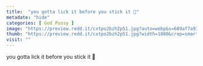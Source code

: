 ```yaml
---
title:  "you gotta lick it before you stick it 👅"
metadate: "hide"
categories: [ God Pussy ]
image: "https://preview.redd.it/cxtpo2bzh2p51.jpg?auto=webp&s=689af7a93f0ff25e1d81732d11ab0e20e4be36a4"
thumb: "https://preview.redd.it/cxtpo2bzh2p51.jpg?width=1080&crop=smart&auto=webp&s=2cbcf56744cb29f9e60015025d87fd5e59c13e9d"
visit: ""
---
```

you gotta lick it before you stick it 👅
